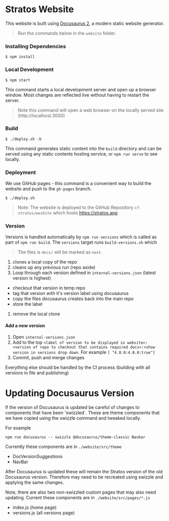 # Stratos Website

This website is built using [Docusaurus 2](https://v2.docusaurus.io/), a modern static website generator.

> Run the commands below in the `website` folder.

### Installing Dependencies

```
$ npm install
```

### Local Development

```
$ npm start
```

This command starts a local development server and open up a browser window. Most changes are reflected live without having to restart the server.

> Note this command will open a web browser on the locally served site (http://localhost:3000)

### Build

```
$ ./deploy.sh -b
```

This command generates static content into the `build` directory and can be served using any static contents hosting service, or `npm run serve` to see locally.

### Deployment

We use GitHub pages - this command is a convenient way to build the website and push to the `gh-pages` branch.

```
$ ./deploy.sh
```


> Note: The website is deployed to the GitHub Repository `cf-stratos/wesbite` which hosts https://stratos.app

### Version

Versions is handled automatically by `npm run versions` which is called as part of `npm run build`. The `versions` target runs `build-versions.sh` which

> The files is `docs/` will be marked as `next`.

1. clones a local copy of the repo
1. cleans up any previous run (repo aside)
1. Loop through each version defined in `internal-versions.json` (latest version is highest)
  - checkout that version in temp repo
  - tag that version with it's version label using docusaurus
  - copy the files docusaurus creates back into the main repo
  - store the label
1. remove the local clone

#### Add a new version

1. Open `internal-versions.json`
1. Add to the top `<label of version to be displayed in website>:<version of repo to checkout that contains required docs>:<show version in versions drop down`. For example `[ "4.0.0:4.0.0:true"]`
1. Commit, push and merge changes

Everything else should be handled by the CI process (building with all versions in file and publishing)


# Updating Docusaurus Version
If the version of Docusaurus is updated be careful of changes to components that have been 'swizzled`. These are theme components that we have copied using the swizzle command and tweaked locally. 

For example

```
npm run docusaurus -- swizzle @docusaurus/theme-classic Navbar
```

Currently these components are in `./website/src/theme`
- DocVersionSuggestions
- NavBar

After Docusaurus is updated these will remain the Stratos version of the old Docusaurus version. Therefore may need to be recreated using swizzle and applying the same changes.

Note, there are also two non-swizzled custom pages that may also need updating. Current these components are in `./website/src/pages/*.js`
- index.js (home page)
- versions.js (all versions page)
